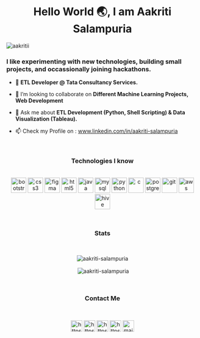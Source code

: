 
### <h1 align="center">Hello World :earth_asia:, I am Aakriti Salampuria</h1>

<p align="left"> <img src="https://komarev.com/ghpvc/?username=aakritii" alt="aakritii" /> </p>
<h3>I like experimenting with new technologies, building small projects, and occassionally joining hackathons.</h3>

- 🌱 <b>ETL Developer @ Tata Consultancy Services.</b>

- 👯 I’m looking to collaborate on <b>Different Machine Learning Projects, Web Development</b>

- 💬 Ask me about <b>ETL Development (Python, Shell Scripting) & Data Visualization (Tableau).</b>

- 📫 Check my Profile on : www.linkedin.com/in/aakriti-salampuria
 
 <br>
 
<h3 align="center">Technologies I know</h3>
<p align="center">
  <br>
 
  <img src="https://devicons.github.io/devicon/devicon.git/icons/bootstrap/bootstrap-plain.svg" alt="bootstrap" width="40" height="40"/> 
  <img src="https://devicons.github.io/devicon/devicon.git/icons/css3/css3-original-wordmark.svg" alt="css3" width="40" height="40"/>  
  <img src="https://www.vectorlogo.zone/logos/figma/figma-icon.svg" alt="figma" width="40" height="40"/> 
  <img src="https://devicons.github.io/devicon/devicon.git/icons/html5/html5-original-wordmark.svg" alt="html5" width="40" height="40"/> 
  <img src="https://devicons.github.io/devicon/devicon.git/icons/java/java-original-wordmark.svg" alt="java" width="40" height="40"/> 
  <img src="https://devicons.github.io/devicon/devicon.git/icons/mysql/mysql-original-wordmark.svg" alt="mysql" width="40" height="40"/> 
  <img src="https://devicons.github.io/devicon/devicon.git/icons/python/python-original.svg" alt="python" width="40" height="40"/> 
  <img src="https://devicons.github.io/devicon/devicon.git/icons/c/c-original.svg" alt="c" width="40" height="40"/>
  <img src="https://devicons.github.io/devicon/devicon.git/icons/postgresql/postgresql-original.svg" alt="postgresql" width="40" height="40"/>
  <img src="https://www.vectorlogo.zone/logos/git-scm/git-scm-icon.svg" alt="git" width="40" height="40"/> 
  <img src="https://devicons.github.io/devicon/devicon.git/icons/amazonwebservices/amazonwebservices-original-wordmark.svg" alt="aws" width="40" height="40"/>
  <img src="https://www.vectorlogo.zone/logos/apache_hive/apache_hive-icon.svg" alt="hive" width="40" height="40"/>
 
  </p>

<br>
<h3 align="center">Stats</h3>
<br>

<p align="center"><img align="center" src="https://github-readme-stats.vercel.app/api/top-langs/?username=aakritii&layout=compact&hide=html&theme=dark" alt="aakriti-salampuria" /> </p>
<p align="center">&nbsp;<img align="center" src="https://github-readme-stats.vercel.app/api?username=aakritii&show_icons=true&count_private=true&theme=dark" alt="aakriti-salampuria" /></p>


<br>
<h3 align="center">Contact Me</h3>
<br>


<p align=" center">  
<a href="https://www.linkedin.com/in/aakriti-salampuria/" target="blank"><img align="center" src="https://cdn.jsdelivr.net/npm/simple-icons@3.0.1/icons/linkedin.svg" alt="https://www.linkedin.com/in/aakriti-salampuria/" height="30" width="30" /></a>
 <a href="https://www.kaggle.com/aakriti16" target="blank"><img align="center" src="https://cdn.jsdelivr.net/npm/simple-icons@3.0.1/icons/kaggle.svg" alt="https://www.kaggle.com/aakriti16" height="30" width="30" /></a>
<a href="https://www.facebook.com/aakritiiS/about" target="blank"><img align="center" src="https://cdn.jsdelivr.net/npm/simple-icons@3.0.1/icons/facebook.svg" alt="https://www.facebook.com/aakritiiS/about" height="30" width="30" /></a>
<a href="https://www.instagram.com/aakritisalampuria/?hl=en" target="blank"><img align="center" src="https://cdn.jsdelivr.net/npm/simple-icons@3.0.1/icons/instagram.svg" alt="https:https://www.instagram.com/aakritisalampuria/?hl=en" height="30" width="30" /></a>
 <a href="mailto:aakritiagarwal2@gmail.com" target="blank"><img align="center" src="https://cdn.jsdelivr.net/npm/simple-icons@3.0.1/icons/gmail.svg" alt="mailto:aakritiagarwal2@gmail.com" height="30" width="30" /></a>
</p>

